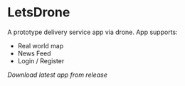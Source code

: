 # LetsDrone

A prototype delivery service app via drone.
App supports:
<ul>
  <li>Real world map</li>
  <li>News Feed</li>
  <li>Login / Register</li>
</ul>

<i>Download latest app from release</i>
